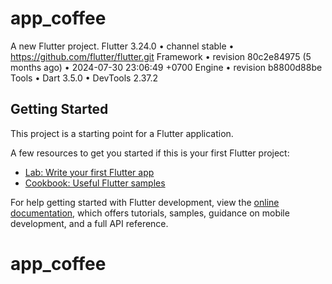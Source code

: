 # app_coffee

A new Flutter project.
Flutter 3.24.0 • channel stable • https://github.com/flutter/flutter.git
Framework • revision 80c2e84975 (5 months ago) • 2024-07-30 23:06:49 +0700
Engine • revision b8800d88be
Tools • Dart 3.5.0 • DevTools 2.37.2

## Getting Started

This project is a starting point for a Flutter application.

A few resources to get you started if this is your first Flutter project:

- [Lab: Write your first Flutter app](https://docs.flutter.dev/get-started/codelab)
- [Cookbook: Useful Flutter samples](https://docs.flutter.dev/cookbook)

For help getting started with Flutter development, view the
[online documentation](https://docs.flutter.dev/), which offers tutorials,
samples, guidance on mobile development, and a full API reference.
# app_coffee
